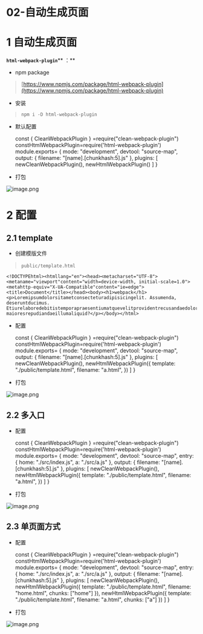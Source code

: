 # 02-自动生成页面 
# 1 自动生成页面

**`html-webpack-plugin`**** ：**

- npm package

> [https://www.npmjs.com/package/html-webpack-plugin](https://www.npmjs.com/package/html-webpack-plugin)

- 安装

> `npm i -D html-webpack-plugin`

- 默认配置

    const { CleanWebpackPlugin } =require("clean-webpack-plugin")
    constHtmlWebpackPlugin=require('html-webpack-plugin')
    module.exports= {
    mode: "development",
    devtool: "source-map",
    output: {
    filename: "[name].[chunkhash:5].js"    },
    plugins: [
    newCleanWebpackPlugin(),
    newHtmlWebpackPlugin()
        ]
    }

- 打包

![image.png](data/img/1603028269265-626bf25d-e772-4478-a8ee-7710d671cd61.png)

# 2 配置

## 2.1 template

- 创建模版文件

> ​`public/template.html`​

    <!DOCTYPEhtml><htmllang="en"><head><metacharset="UTF-8"><metaname="viewport"content="width=device-width, initial-scale=1.0"><metahttp-equiv="X-UA-Compatible"content="ie=edge"><title>Document</title></head><body><h1>webpack</h1><p>Loremipsumdolorsitametconsecteturadipisicingelit. Assumenda, deseruntducimus. Etiurelaboredebitistemporapraesentiumatquevelitprovidentrecusandaedolorharumfugiatfaceretotam, maioresrepudiandaeillumaliquid?</p></body></html>

- 配置

    const { CleanWebpackPlugin } =require("clean-webpack-plugin")
    constHtmlWebpackPlugin=require('html-webpack-plugin')
    module.exports= {
    mode: "development",
    devtool: "source-map",
    output: {
    filename: "[name].[chunkhash:5].js"    },
    plugins: [
    newCleanWebpackPlugin(),
    newHtmlWebpackPlugin({
    template: "./public/template.html",
    filename: "a.html",
            })
        ]
    }

- 打包

![image.png](data/img/1603028662188-4bc500b3-7b44-4c95-995e-ae46847143ea.png)

## 2.2 多入口

- 配置

    const { CleanWebpackPlugin } =require("clean-webpack-plugin")
    constHtmlWebpackPlugin=require('html-webpack-plugin')
    module.exports= {
    mode: "development",
    devtool: "source-map",
    entry: {
    home: "./src/index.js",
    a: "./src/a.js"    },
    output: {
    filename: "[name].[chunkhash:5].js"    },
    plugins: [
    newCleanWebpackPlugin(),
    newHtmlWebpackPlugin({
    template: "./public/template.html",
    filename: "a.html",
            })
        ]
    }
    

- 打包

![image.png](data/img/1603028884243-1f995fb5-f680-4736-acbb-ad6c9b28ce91.png)

## 2.3 单页面方式

- 配置

    const { CleanWebpackPlugin } =require("clean-webpack-plugin")
    constHtmlWebpackPlugin=require('html-webpack-plugin')
    module.exports= {
    mode: "development",
    devtool: "source-map",
    entry: {
    home: "./src/index.js",
    a: "./src/a.js"    },
    output: {
    filename: "[name].[chunkhash:5].js"    },
    plugins: [
    newCleanWebpackPlugin(),
    newHtmlWebpackPlugin({
    template: "./public/template.html",
    filename: "home.html",
    chunks: ["home"]
            }),
    newHtmlWebpackPlugin({
    template: "./public/template.html",
    filename: "a.html",
    chunks: ["a"]
            })
        ]
    }

- 打包

![image.png](data/img/1603029011778-0e8045b7-912a-4947-977b-ea6ea9bb70a1.png)